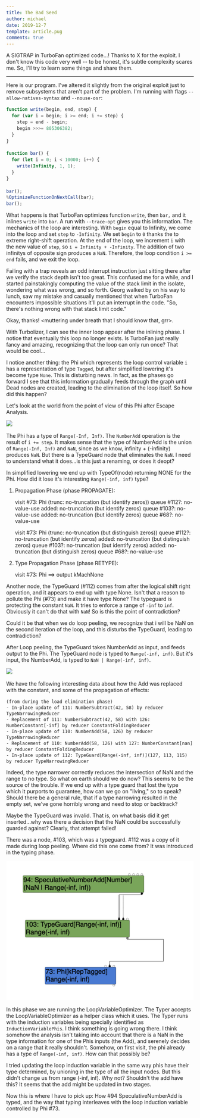 ```yaml
---
title: The Bad Seed
author: michael
date: 2019-12-7
template: article.pug
comments: true
---
```


A SIGTRAP in TurboFan optimized code...! Thanks to X for the exploit.
I don't know this code very well -- to be honest, it's subtle complexity scares me.
So, I'll try to learn some things and share them.

--------

Here is our program. I've altered it slightly from the original exploit just to remove subsystems
that aren't part of the problem. I'm running with flags `--allow-natives-syntax` and `--nouse-osr`:

```javascript
function write(begin, end, step) {
  for (var i = begin; i >= end; i += step) {
    step = end - begin;
    begin >>>= 805306382;
  }
}

function bar() {
  for (let i = 0; i < 10000; i++) {
    write(Infinity, 1, 1);
  }
}

bar();
%OptimizeFunctionOnNextCall(bar);
bar();
```

What happens is that TurboFan optimizes function `write`, then `bar,` and it inlines `write` into `bar`.
A run with `--trace-opt` gives you this information. The mechanics of the loop are interesting. With
`begin` equal to Infinity, we come into the loop and set `step` to `-Infinity`. We set `begin` to `0`
thanks the to extreme right-shift operation. At the end of the loop, we increment `i` with the new
value of `step`, so `i = Infinity + -Infinity`. The addition of two infinitys of opposite sign produces
a `NaN`. Therefore, the loop condition `i >= end` fails, and we exit the loop.

Failing with a trap reveals an odd interrupt instruction just sitting there after we verify the stack
depth isn't too great. This confused me for a while, and I started painstakingly computing the value of
the stack limit in the isolate, wondering what was wrong, and so forth. Georg walked by on his way to
lunch, saw my mistake and casually mentioned that when TurboFan encounters impossible situations it'll
put an interrupt in the code. "So, there's nothing wrong with that stack limit code."

Okay, thanks! <muttering under breath that I should know that, grr>.

With Turbolizer, I can see the inner loop appear after the inlining phase. I notice that eventually
this loop no longer exists. Is TurboFan just really fancy and amazing, recognizing that the loop
can only run once? That would be cool...

I notice another thing: the Phi which represents the loop control variable `i` has a representation
of type `Tagged`, but after simplified lowering it's become type `None`. This is disturbing news.
In fact, as the phases go forward I see that this information gradually feeds through the graph
until Dead nodes are created, leading to the elimination of the loop itself. So how did this happen?

Let's look at the world from the point of view of this Phi after Escape Analysis.

<image src="images/phi-viewpoint.png"/>


The Phi has a type of `Range(-Inf, Inf)`. The `NumberAdd` operation is the result of `i += step`.
It makes sense that the type of NumberAdd is the union of `Range(-Inf, Inf)` and `NaN`, since
as we know, infinity + (-infinity) produces `NaN`. But there is a TypeGuard node that eliminates
the `NaN`. I need to understand what it does...is this just a renaming, or does it deopt?

In simplified lowering we end up with TypeOf(node) returning NONE for the Phi. How did it lose
it's interesting `Range(-inf, inf)` type?

1. Propagation Phase (phase PROPAGATE):

    visit #73: Phi (trunc: no-truncation (but identify zeros))
      queue #112?: no-value-use
      added: no-truncation (but identify zeros)
      queue #103?: no-value-use
      added: no-truncation (but identify zeros)
      queue #68?: no-value-use

    visit #73: Phi (trunc: no-truncation (but distinguish zeros))
      queue #112?: no-truncation (but identify zeros)
      added: no-truncation (but distinguish zeros)
      queue #103?: no-truncation (but identify zeros)
      added: no-truncation (but distinguish zeros)
      queue #68?: no-value-use

1. Type Propagation Phase (phase RETYPE):

     visit #73: Phi
      ==> output kMachNone



Another node, the TypeGuard (#112) comes from after the logical shift right operation, and it appears to end up with type None.
Isn't that a reason to pollute the Phi (#73) and make it have type None? The typeguard is protecting the constant `NaN`.
It tries to enforce a range of `-inf` to `inf`. Obviously it can't do that with `NaN`! So is this the point of contradiction?

Could it be that when we do loop peeling, we recognize that i will be NaN on the second iteration of the loop, and this
disturbs the TypeGuard, leading to contradiction?

After Loop peeling, the TypeGuard takes NumberAdd as input, and feeds output to the Phi. The TypeGuard node is typed
to `Range(-inf, inf)`. But it's input, the NumberAdd, is typed to `NaN | Range(-inf, inf)`.

<image src="images/guard-after-peeling.png"/>


We have the following interesting data about how the Add was replaced with the constant, and some of the propagation of effects:

    (from during the load elimination phase)
    - In-place update of 111: NumberSubtract(42, 58) by reducer TypeNarrowingReducer
    - Replacement of 111: NumberSubtract(42, 58) with 126: NumberConstant[-inf] by reducer ConstantFoldingReducer
    - In-place update of 110: NumberAdd(58, 126) by reducer TypeNarrowingReducer
    - Replacement of 110: NumberAdd(58, 126) with 127: NumberConstant[nan] by reducer ConstantFoldingReducer
    - In-place update of 112: TypeGuard[Range(-inf, inf)](127, 113, 115) by reducer TypeNarrowingReducer

Indeed, the type narrower correctly reduces the intersection of NaN and the range to no type. So what on earth should
we do now? This seems to be the source of the trouble. If we end up with a type guard that lost the type which it
purports to guarantee, how can we go on "living," so to speak? Should there be a general rule, that if a type narrowing
resulted in the empty set, we've gone horribly wrong and need to stop or backtrack?

Maybe the TypeGuard was invalid. That is, on what basis did it get inserted...why was there a decision that the NaN could
be successfully guarded against? Clearly, that attempt failed!

There was a node, #103, which was a typeguard. #112 was a copy of it made during loop peeling. Where did this one come from?
It was introduced in the typing phase.

![](images/guard-before-peeling.png)

In this phase we are running the LoopVariableOptimizer. The Typer accepts the LoopVariableOptimizer as a helper class which it uses.
The Typer runs with the induction variables being specially identified as `InductionVariablePhis`. I think something is going
wrong there. I think somehow the analysis isn't taking into account that there is a NaN in the type information for one
of the Phis inputs (the Add), and serenely decides on a range that it really shouldn't. Somehow, on first visit, the phi already
has a type of `Range(-inf, inf)`. How can that possibly be?


I tried updating the loop induction variable in the same way phis have their type determined, by unioning in the type of
all the input nodes. But this didn't change us from range (-inf, inf). Why not? Shouldn't the add have this? It seems that the
add might be updated in two stages.


Now this is where I have to pick up: How #94 SpeculativeNumberAdd is typed, and the way that typing interleaves with the loop
induction variable controlled by Phi #73.
